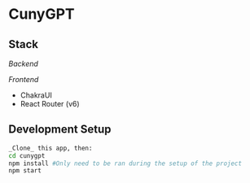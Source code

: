 # CunyGPT

## Stack

_Backend_

_Frontend_
- ChakraUI
- React Router (v6)

## Development Setup

```bash
_Clone_ this app, then:
cd cunygpt
npm install #Only need to be ran during the setup of the project
npm start
```